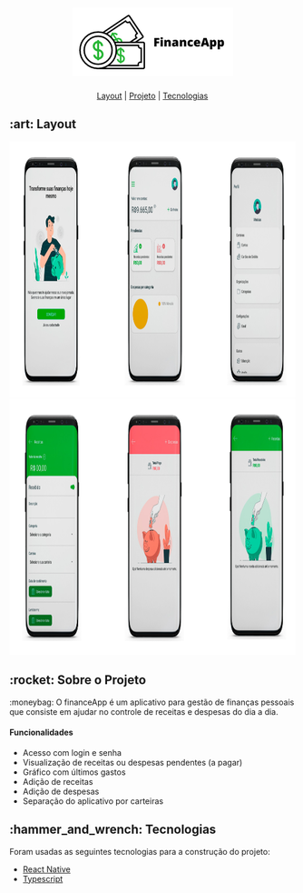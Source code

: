 <h1 align="center">
  <img src="https://github.com/viniciusbls9/financeapp/blob/master/.github/logo3x.png" />
</h1>

<p align="center">
<a href="https://github.com/viniciusbls9/financeapp#layout">Layout</a> | <a align="center" href="https://github.com/viniciusbls9/financeapp#projeto">Projeto</a> | <a align="center" href="https://github.com/viniciusbls9/financeapp#tecnologias">Tecnologias</a>
</p>

<h2 id="layout">:art: Layout</h2>
<p>
  <img src="https://github.com/viniciusbls9/financeapp/blob/master/.github/mockups.jpg" height="450" />
  <img src="https://github.com/viniciusbls9/financeapp/blob/master/.github/mockups-financeapp.jpg" height="450" />
</p>

<h2 id="layout">:rocket: Sobre o Projeto</h2>
<p>:moneybag: O financeApp é um aplicativo para gestão de finanças pessoais que consiste em ajudar no controle de receitas e despesas do dia a dia.</p>
<h4>Funcionalidades</h4>

  - Acesso com login e senha
  - Visualização de receitas ou despesas pendentes (a pagar)
  - Gráfico com últimos gastos
  - Adição de receitas
  - Adição de despesas
  - Separação do aplicativo por carteiras

<h2>:hammer_and_wrench: Tecnologias</h2>
<p>Foram usadas as seguintes tecnologias para a construção do projeto:</p>

 - [React Native](https://reactnative.dev/)
 - [Typescript](https://www.typescriptlang.org/)
